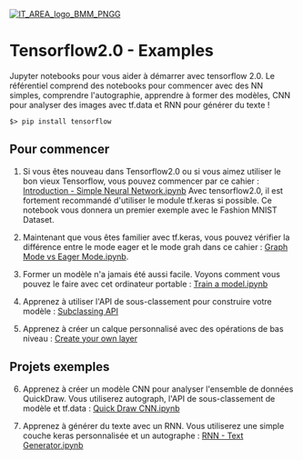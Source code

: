 [![IT_AREA_logo_BMM_PNGG](https://user-images.githubusercontent.com/107033711/174778898-9c44aaee-eb70-4d38-b4b0-93c851e09c82.png)](https://sites.google.com/view/it-area/accueil)
# Tensorflow2.0 - Examples
Jupyter notebooks pour vous aider à démarrer avec tensorflow 2.0. Le référentiel comprend des notebooks pour commencer avec des NN simples, comprendre l'autographie, apprendre à former des modèles, CNN pour analyser des images avec tf.data et RNN pour générer du texte ! 

    $> pip install tensorflow

## Pour commencer 

1. Si vous êtes nouveau dans Tensorflow2.0 ou si vous aimez utiliser le bon vieux Tensorflow, vous pouvez commencer par ce cahier : <a href="https://github.com/thibo73800/tensorflow2.0-examples/blob/master/Introduction%20-%20Simple%20Neural%20Network.ipynb">Introduction - Simple Neural Network.ipynb</a>  Avec tensorflow2.0, il est fortement recommandé d'utiliser le module tf.keras si possible. Ce notebook vous donnera un premier exemple avec le Fashion MNIST Dataset.

2. Maintenant que vous êtes familier avec tf.keras, vous pouvez vérifier la différence entre le mode eager et le mode grah dans ce cahier :
<a href="https://github.com/thibo73800/tensorflow2.0-examples/blob/master/Graph%20Mode%20vs%20Eager%20Mode.ipynb">Graph Mode vs Eager Mode.ipynb</a>.

3. Former un modèle n'a jamais été aussi facile. Voyons comment vous pouvez le faire avec cet ordinateur portable : 
<a href="https://github.com/thibo73800/tensorflow2.0-examples/blob/master/Train%20a%20model.ipynb">Train a model.ipynb</a>

4. Apprenez à utiliser l'API de sous-classement pour construire votre modèle : <a href="https://github.com/thibo73800/tensorflow2.0-examples/blob/master/Subclassing%20API.ipynb">
Subclassing API</a>

5. Apprenez à créer un calque personnalisé avec des opérations de bas niveau : <a href="https://github.com/thibo73800/tensorflow2.0-examples/blob/master/Create%20custom%20layer.ipynb">Create your own layer</a>

## Projets exemples

6. Apprenez à créer un modèle CNN pour analyser l'ensemble de données QuickDraw. Vous utiliserez autograph, l'API de sous-classement de modèle et tf.data : <a href="https://github.com/thibo73800/tensorflow2.0-examples/blob/master/Quick%20Draw%20CNN.ipynb">Quick Draw CNN.ipynb</a> 

7. Apprenez à générer du texte avec un RNN. Vous utiliserez une simple couche keras personnalisée et un autographe : <a href="https://github.com/thibo73800/tensorflow2.0-examples/blob/master/RNN%20-%20Text%20Generator.ipynb">RNN - Text Generator.ipynb</a>



